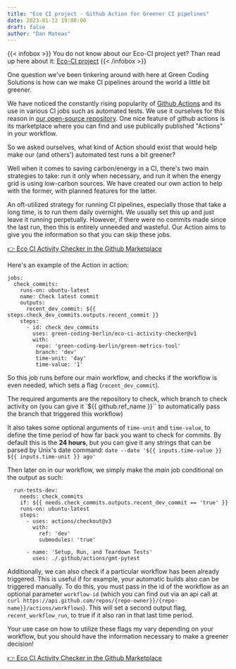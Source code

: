 ```yaml
---
title: "Eco CI project - Github Action for Greener CI pipelines"
date: 2023-01-12 19:00:00
draft: false
author: "Dan Mateas"
---
```


{{< infobox >}}
    You do not know about our Eco-CI project yet? Than read up here about it: <a href="/projects/eco-ci">Eco-CI project</a>
{{< /infobox >}}


One question we've been tinkering around with here at Green Coding Solutions is how can we make CI pipelines around the world a little bit greener.

We have noticed the constantly rising popularity of [Github Actions](https://github.com/features/actions) and its use in various CI jobs such as automated tests. We use it ourselves for this reason in [our open-source repository](https://github.com/green-coding-berlin/green-metrics-tool/actions). One nice feature of github actions is its marketplace where you can find and use publically published "Actions" in your workflow.

So we asked ourselves, what kind of Action should exist that would help make our (and others') automated test runs a bit greener?

Well when it comes to saving carbon/energy in a CI, there's two main strategies to take: run it only when necessary, and run it when the energy grid is using low-carbon sources. We have created our own action to help with the former, with planned features for the latter.

An oft-utilized strategy for running CI pipelines, especially those that take a long time, is to run them daily overnight. We usually set this up and just leave it running perpetually. However, if there were no commits made since the last run, then this is entirely unneeded and wasteful. Our Action aims to give you the information so that you can skip these jobs.

[👉 Eco CI Activity Checker in the Github Marketplace](https://github.com/marketplace/actions/eco-ci-activity-checker)

Here's an example of the Action in action:
```
jobs:
  check_commits:
    runs-on: ubuntu-latest
    name: Check latest commit
    outputs:
      recent_dev_commit: ${{ steps.check_dev_commits.outputs.recent_commit }}
    steps:
      - id: check_dev_commits
        uses: green-coding-berlin/eco-ci-activity-checker@v1
        with:
         repo: 'green-coding-berlin/green-metrics-tool'
         branch: 'dev'
         time-unit: 'day'
         time-value: '1'
```

So this job runs before our main workflow, and checks if the workflow is even needed, which sets a flag (`recent_dev_commit`).

The required arguments are the repository to check, which branch to check activity on (you can give it `${{ github.ref_name }}`` to automatically pass the branch that triggered this workflow)

It also takes some optional arguments of `time-unit` and `time-value`, to define the time period of how far back you want to check for commits. By default this is the **24 hours**, but you can give it any strings that can be parsed by Unix's date command:
`date --date '${{ inputs.time-value }} ${{ inputs.time-unit }} ago'`

Then later on in our workflow, we simply make the *main* job conditional on the output as such:
```
  run-tests-dev:
    needs: check_commits
    if: ${{ needs.check_commits.outputs.recent_dev_commit == 'true' }}
    runs-on: ubuntu-latest
    steps:
      - uses: actions/checkout@v3
        with:
          ref: 'dev'
          submodules: 'true'

      - name: 'Setup, Run, and Teardown Tests'
        uses: ./.github/actions/gmt-pytest
```

Additionally, we can also check if a particular workflow has been already triggered. This is useful if for example, your automatic builds also can be triggered manually. To do this, you must pass in the id of the workflow as an optional parameter `workflow-id` (which you can find out via an api call at `curl https://api.github.com/repos/{repo-owner}}/{repo-name}}/actions/workflows`). This will set a second output flag, `recent_workflow_run`, to true if it also ran in that last time period.

Your use case on how to utilize these flags my vary depending on your workflow, but you should have the information necessary to make a greener decision!

[👉 Eco CI Activity Checker in the Github Marketplace](https://github.com/marketplace/actions/eco-ci-activity-checker)
